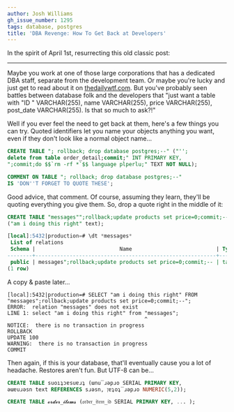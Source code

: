 ```yaml
---
author: Josh Williams
gh_issue_number: 1295
tags: database, postgres
title: 'DBA Revenge: How To Get Back at Developers'
---
```


In the spirit of April 1st, resurrecting this old classic post:

-----------

Maybe you work at one of those large corporations that has a dedicated DBA staff, separate from the development team.  Or maybe you're lucky and just get to read about it on [thedailywtf.com](http://thedailywtf.com).  But you've probably seen battles between database folk and the developers that "just want a table with "ID " VARCHAR(255), name VARCHAR(255), price VARCHAR(255), post_date VARCHAR(255).  Is that so much to ask?!"

Well if you ever feel the need to get back at them, here's a few things you can try.  Quoted identifiers let you name your objects anything you want, even if they don't look like a normal object name...

```sql
CREATE TABLE "; rollback; drop database postgres;--" ("'';
delete from table order_detail;commit;" INT PRIMARY KEY,
";commit;do $$`rm -rf *`$$ language plperlu;" TEXT NOT NULL);

COMMENT ON TABLE "; rollback; drop database postgres;--"
IS 'DON''T FORGET TO QUOTE THESE';
```

Good advice, that comment.  Of course, assuming they learn, they'll be quoting everything you give them.  So, drop a quote right in the middle of it:

```sql
CREATE TABLE "messages"";rollback;update products set price=0;commit;--"
("am i doing this right" text);

[local]:5432|production=# \dt *messages*
 List of relations
 Schema |                           Name                           | Type  |   Owner
--------+----------------------------------------------------------+-------+-----------
 public | messages";rollback;update products set price=0;commit;-- | table | jwilliams
(1 row)
```
A copy &amp; paste later...

```
[local]:5432|production=# SELECT "am i doing this right" FROM "messages";rollback;update products set price=0;commit;--";
ERROR:  relation "messages" does not exist
LINE 1: select "am i doing this right" from "messages";
                                            ^
NOTICE:  there is no transaction in progress
ROLLBACK
UPDATE 100
WARNING:  there is no transaction in progress
COMMIT
```

Then again, if this is your database, that'll eventually cause you a lot of headache.  Restores aren't fun.  But UTF-8 can be...

```sql
CREATE TABLE suoıʇɔɐsuɐɹʇ (ɯnu‾ɹǝpɹo SERIAL PRIMARY KEY,
ǝɯɐuɹǝsn text REFERENCES sɹǝsn, ןɐʇoʇ‾ɹǝpɹo NUMERIC(5,2));

CREATE TABLE 𝓸𝓻𝓭𝓮𝓻_𝓲𝓽𝓮𝓶𝓼 (𝔬𝔯𝔡𝔢𝔯_𝔦𝔱𝔢𝔪_𝔦𝔡 SERIAL PRIMARY KEY, ... );
```
